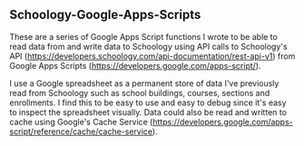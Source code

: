 ## Schoology-Google-Apps-Scripts

These are a series of Google Apps Script functions I wrote to be able to read data from and write data to Schoology using API calls to Schoology's API (https://developers.schoology.com/api-documentation/rest-api-v1) from Google Apps Scripts (https://developers.google.com/apps-script/).

I use a Google spreadsheet as a permanent store of data I've previously read from Schoology such as school buildings, courses, sections and enrollments. I find this to be easy to use and easy to debug since it's easy to inspect the spreadsheet visually. Data could also be read and written to cache using Google's Cache Service (https://developers.google.com/apps-script/reference/cache/cache-service).

